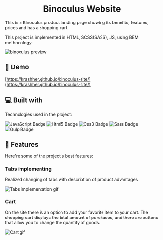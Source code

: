 <h1 align="center" id="title">Binoculus Website</h1>

<p id="description">This is a Binoculus product landing page showing its benefits, features, prices and has a shopping cart.
  
  This project is implemented in HTML, SCSS(SASS), JS, using BEM methodology.
</p>

<img src="https://www.krashher.ru/images/github/binoculus/binoculusPreview.png" alt="binoculus preview">
<h2>🚀 Demo</h2>

[https://krashher.github.io/binoculus-site/](https://krashher.github.io/binoculus-site/) 

<h2>💻 Built with</h2>

Technologies used in the project:

<div>
  <img src="https://img.shields.io/badge/JavaScript-323330?style=for-the-badge&logo=javascript&logoColor=F7DF1E" alt="JavaScript Badge">
  <img src="https://img.shields.io/badge/HTML5-E34F26?style=for-the-badge&logo=html5&logoColor=white" alt="Html5 Badge">
  <img src="https://img.shields.io/badge/CSS3-1572B6?style=for-the-badge&logo=css3&logoColor=white" alt="Css3 Badge">
  <img src="https://img.shields.io/badge/Sass-CC6699?style=for-the-badge&logo=sass&logoColor=white" alt="Sass Badge">
  <img src="https://img.shields.io/badge/GULP-%23CF4647.svg?style=for-the-badge&logo=gulp&logoColor=white" alt="Gulp Badge">
</div>


<h2>🧐 Features</h2>

Here're some of the project's best features:

<h3>Tabs implementing</h3>
<p>Realized changing of tabs with description of product advantages</p>
<img src="https://www.krashher.ru/images/github/binoculus/binoculusTabs.gif" alt="Tabs implementation gif">

<h3>Cart</h3>
<p>On the site there is an option to add your favorite item to your cart. The shopping cart displays the total amount of purchases, and there are buttons that allow you to change the quantity of goods.</p>
<img src="https://www.krashher.ru/images/github/binoculus/binoculusCart.gif" alt="Cart gif">

